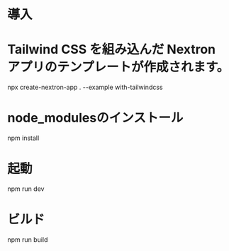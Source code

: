 # 導入
# Tailwind CSS を組み込んだ Nextron アプリのテンプレートが作成されます。
npx create-nextron-app . --example with-tailwindcss

# node_modulesのインストール
npm install

# 起動
npm run dev

# ビルド
npm run build
